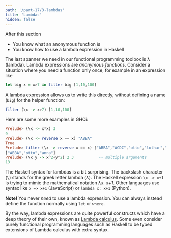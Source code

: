 ```yaml
---
path: '/part-17/3-lambdas'
title: 'Lambdas'
hidden: false
---
```


<text-box variant='learningObjectives' name="Learning objectives">

After this section

*  You know what an anonymous function is
*  You know how to use a lambda expression in Haskell

</text-box>

The last spanner we need in our functional programming toolbox is λ (lambda). Lambda expressions are _anonymous functions_. Consider a situation where you need a function only once, for example in an expression like

```haskell
let big x = x>7 in filter big [1,10,100]
```

A lambda expression allows us to write this directly, without defining a name (`big`) for the helper function:

```haskell
filter (\x -> x>7) [1,10,100]
```

Here are some more examples in GHCi:

```haskell
Prelude> (\x -> x*x) 3
9
Prelude> (\x -> reverse x == x) "ABBA"
True
Prelude> filter (\x -> reverse x == x) ["ABBA","ACDC","otto","lothar","anna"]
["ABBA","otto","anna"]
Prelude> (\x y -> x^2+y^2) 2 3           -- multiple arguments
13
```

The Haskell syntax for lambdas is a bit surprising. The backslash character (`\`) stands for the greek letter lambda (λ). The Haskell expression `\x -> x+1` is trying to mimic the mathematical notation _λx. x+1_. Other languages use syntax like `x => x+1` (JavaScript) or `lambda x: x+1` (Python).

**Note!** You never _need_ to use a lambda expression. You can always instead define the function normally using `let` or `where`.

By the way, lambda expressions are quite powerful constructs which have a deep theory of their own, known as [Lambda calculus](https://en.wikipedia.org/wiki/Lambda_calculus). Some even consider purely functional programming languages such as Haskell to be typed extensions of Lambda calculus with extra syntax.
